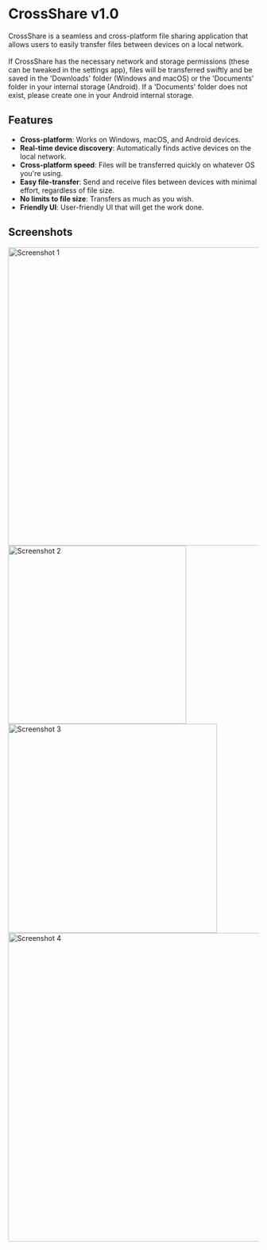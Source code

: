 # CrossShare v1.0
CrossShare is a seamless and cross-platform file sharing application that allows users to easily transfer files between devices on a local network.
<br>
<br>
If CrossShare has the necessary network and storage permissions (these can be tweaked in the settings app), files will be transferred swiftly and be saved in the 'Downloads' folder (Windows and macOS) or the 'Documents' folder in your internal storage (Android). If a 'Documents' folder does not exist, please create one in your Android internal storage.
## Features
- **Cross-platform**: Works on Windows, macOS, and Android devices.
- **Real-time device discovery**: Automatically finds active devices on the local network.
- **Cross-platform speed**: Files will be transferred quickly on whatever OS you're using.
- **Easy file-transfer**: Send and receive files between devices with minimal effort, regardless of file size.
- **No limits to file size**: Transfers as much as you wish.
- **Friendly UI**: User-friendly UI that will get the work done.
## Screenshots
<img width="599" alt="Screenshot 1" src="https://github.com/user-attachments/assets/3c3a33dc-f9d2-4735-995a-814ec111c0b3">
<br>
<img width="358" alt="Screenshot 2" src="https://github.com/user-attachments/assets/001e039b-953a-4401-b179-2a7b8574e458">
<br>
<img width="420" alt="Screenshot 3" src="https://github.com/user-attachments/assets/f008c278-ff02-40b3-a298-9657e5e0e443">
<br>
<img width="620" alt="Screenshot 4" src="https://github.com/user-attachments/assets/828ad1c9-056c-4db6-b7a8-329bb59604f4">
